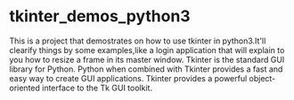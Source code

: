 # tkinter_demos_python3
This is a project that demostrates on how to use tkinter in python3.It'll clearify things by some examples,like a login application that will explain to you how to resize a frame in its master window.
Tkinter is the standard GUI library for Python. Python when combined with Tkinter provides a fast and easy way to create GUI applications. Tkinter provides a powerful object-oriented interface to the Tk GUI toolkit.
